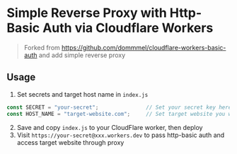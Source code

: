 # Simple Reverse Proxy with Http-Basic Auth via Cloudflare Workers

> Forked from https://github.com/dommmel/cloudflare-workers-basic-auth and add simple reverse proxy

## Usage
1. Set secrets and target host name in `index.js`
```javascript
const SECRET = "your-secret";               // Set your secret key here
const HOST_NAME = "target-website.com";     // Set target website you want to proxy here
```
2. Save and copy `index.js` to your CloudFlare worker, then deploy
3. Visit `https://your-secret@xxx.workers.dev` to pass http-basic auth and access target website through proxy
